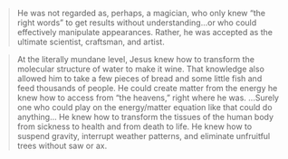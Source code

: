 
> He was not regarded as, perhaps, a magician, who only knew “the right words” to get results without understanding...or who could effectively manipulate appearances. Rather, he was accepted as the ultimate scientist, craftsman, and artist.

> At the literally mundane level, Jesus knew how to transform the molecular structure of water to make it wine. That knowledge also allowed him to take a few pieces of bread and some little fish and feed thousands of people. He could create matter from the energy he knew how to access from “the heavens,” right where he was.
> ...Surely one who could play on the energy/matter equation like that could do anything...
> He knew how to transform the tissues of the human body from sickness to health and from death to life. He knew how to suspend gravity, interrupt weather patterns, and eliminate unfruitful trees without saw or ax.

